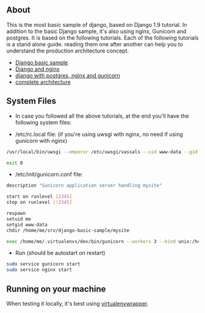 
## About ##

This is the most basic sample of django, based on Django 1.9 tutorial.
In addition to the basic Django sample, it's also using nginx, Gunicorn and postgres.
It is based on the following tutorials.
Each of the following tutorials is a stand alone guide. reading them one after another can help you to understand the production architecture concept.

 * [Django basic sample](https://docs.djangoproject.com/en/1.9/intro/tutorial01/)
 * [Django and nginx](http://uwsgi-docs.readthedocs.io/en/latest/tutorials/Django_and_nginx.html)
 * [django with postgres, nginx and gunicorn](https://www.digitalocean.com/community/tutorials/how-to-set-up-django-with-postgres-nginx-and-gunicorn-on-ubuntu-14-04)
 * [complete architecture](https://github.com/rogueleaderr/definitive_guide_to_django_deployment)


## System Files ##

* In case you followed all the above tutorials, at the end you'll have the following system files:

 * /etc/rc.local file: (if you're using uwsgi with nginx, no need if using gunicorn with nginx)
```bash
/usr/local/bin/uwsgi --emperor /etc/uwsgi/vassals --uid www-data --gid www-data

exit 0
```

 * /etc/init/gunicorn.conf file:
```bash
description "Gunicorn application server handling mysite"

start on runlevel [2345]
stop on runlevel [!2345]

respawn
setuid me
setgid www-data
chdir /home/me/srv/django-basic-sample/mysite

exec /home/me/.virtualenvs/dev/bin/gunicorn --workers 3 --bind unix:/home/me/srv/django-basic-sample/mysite/mysite.sock mysite.wsgi:application
```

* Run (should be autostart on restart)
```bash
sudo service gunicorn start
sudo service nginx start
```

## Running on your machine ##
When testing it locally, it's best using [virtualenvwrapper](http://virtualenvwrapper.readthedocs.io/en/latest/install.html).
